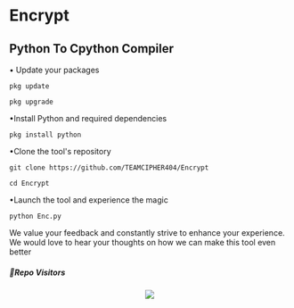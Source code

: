 # Encrypt

## Python To Cpython Compiler

• Update your packages

```
pkg update
```
```
pkg upgrade
```
•Install Python and required dependencies
```
pkg install python
```
•Clone the tool's repository
```
git clone https://github.com/TEAMCIPHER404/Encrypt
```
```
cd Encrypt
```
•Launch the tool and experience the magic
```
python Enc.py
```

We value your feedback and constantly strive to enhance your experience. We would love to hear your thoughts on how we can make this tool even better





##### 👀Repo Visitors

<p align="center"> 
<img src="https://profile-counter.glitch.me/Encrypt/count.svg"/>
</p>
